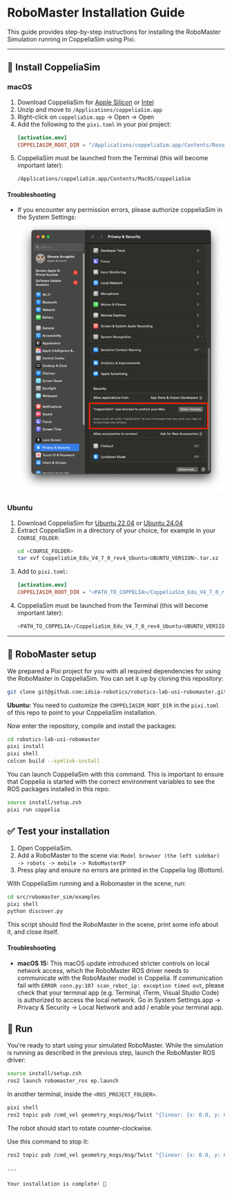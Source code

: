# RoboMaster Installation Guide

This guide provides step-by-step instructions for installing the RoboMaster Simulation running in CoppeliaSim using Pixi.

---

## 🧩 Install CoppeliaSim

### macOS

1. Download CoppeliaSim for [Apple Silicon](https://downloads.coppeliarobotics.com/V4_7_0_rev4/CoppeliaSim_Edu_V4_7_0_rev4_macOS14_arm64.zip) or [Intel](https://downloads.coppeliarobotics.com/V4_7_0_rev4/CoppeliaSim_Edu_V4_7_0_rev4_macOS13_x86_64.zip)
2. Unzip and move to `/Applications/coppeliaSim.app`
3. Right-click on `coppeliaSim.app` -> Open -> Open
4. Add the following to the `pixi.toml` in your pixi project:
   ```toml
   [activation.env]
   COPPELIASIM_ROOT_DIR = "/Applications/coppeliaSim.app/Contents/Resources"
   ```
5. CoppeliaSim must be launched from the Terminal (this will become important later):
   ```bash
   /Applications/coppeliaSim.app/Contents/MacOS/coppeliaSim
   ```

#### Troubleshooting

- If you encounter any permission errors, please authorize coppeliaSim in the System Settings:
  ![CoppeliaSim settings](images/coppelia_settings.png)

### Ubuntu

1. Download CoppeliaSim for [Ubuntu 22.04](https://downloads.coppeliarobotics.com/V4_7_0_rev4/CoppeliaSim_Edu_V4_7_0_rev4_Ubuntu22_04.tar.xz) or [Ubuntu 24.04](https://downloads.coppeliarobotics.com/V4_7_0_rev4/CoppeliaSim_Edu_V4_7_0_rev4_Ubuntu24_04.tar.xz)
2. Extract CoppeliaSim in a directory of your choice, for example in your `COURSE_FOLDER`:
   ```bash
   cd <COURSE_FOLDER>
   tar xvf CoppeliaSim_Edu_V4_7_0_rev4_Ubuntu<UBUNTU_VERSION>.tar.xz
   ```
3. Add to `pixi.toml`:
   ```toml
   [activation.env]
   COPPELIASIM_ROOT_DIR = "<PATH_TO_COPPELIA>/CoppeliaSim_Edu_V4_7_0_rev4_Ubuntu<UBUNTU_VERSION>"
   ```
4. CoppeliaSim must be launched from the Terminal (this will become important later):
   ```bash
   <PATH_TO_COPPELIA>/CoppeliaSim_Edu_V4_7_0_rev4_Ubuntu<UBUNTU_VERSION>/coppeliaSim.sh
   ```

---

## 🤖 RoboMaster setup

We prepared a Pixi project for you with all required dependencies for using the RoboMaster in CoppeliaSim. You can set it up by cloning this repository:

```bash
git clone git@github.com:idsia-robotics/robotics-lab-usi-robomaster.git --recursive
```

**Ubuntu:** You need to customize the `COPPELIASIM_ROOT_DIR` in the `pixi.toml` of this repo to point to your CoppeliaSim installation.

Now enter the repository, compile and install the packages:

```bash
cd robotics-lab-usi-robomaster
pixi install
pixi shell
colcon build --symlink-install
```

You can launch CoppeliaSim with this command. This is important to ensure that Coppelia is started with the correct environment variables to see the ROS packages installed in this repo:

```bash
source install/setup.zsh
pixi run coppelia
```

## ✅ Test your installation

1. Open CoppeliaSim.
2. Add a RoboMaster to the scene via: `Model browser (the left sidebar) -> robots -> mobile -> RoboMasterEP`
3. Press play and ensure no errors are printed in the Coppelia log (Bottom).

With CoppeliaSim running and a Robomaster in the scene, run:

```bash
cd src/robomaster_sim/examples
pixi shell
python discover.py
```
This script should find the RoboMaster in the scene, print some info about it, and close itself.

#### Troubleshooting
- **macOS 15:** This macOS update introduced stricter controls on local network access, which the RoboMaster ROS driver needs to communicate with the RoboMaster model in Coppelia. If communication fail with `ERROR conn.py:107 scan_robot_ip: exception timed out`, please check that your terminal app (e.g. Terminal, iTerm, Visual Studio Code) is authorized to access the local network. Go in System Settings.app -> Privacy & Security -> Local Network and add / enable your terminal app.

## 🚀 Run

You're ready to start using your simulated RoboMaster. While the simulation is running as described in the previous step, launch the RoboMaster ROS driver:

```bash
source install/setup.zsh
ros2 launch robomaster_ros ep.launch
```

In another terminal, inside the `<ROS_PROJECT_FOLDER>`.

```bash
pixi shell
ros2 topic pub /cmd_vel geometry_msgs/msg/Twist "{linear: {x: 0.0, y: 0.0, z: 0.0}, angular: {x: 0.0, y: 0.0, z: 0.5}}"
```

The robot should start to rotate counter-clockwise.

Use this command to stop it:

```bash
ros2 topic pub /cmd_vel geometry_msgs/msg/Twist "{linear: {x: 0.0, y: 0.0, z: 0.0}, angular: {x: 0.0, y: 0.0, z: 0.0}}"

---

Your installation is complete! 🎉
